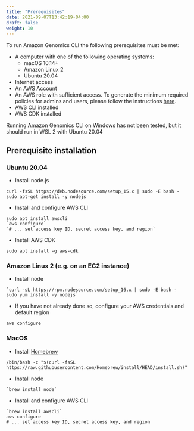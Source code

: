 ```yaml
---
title: "Prerequisites"
date: 2021-09-07T13:42:19-04:00
draft: false
weight: 10
---
```


To run Amazon Genomics CLI the following prerequisites must be met:

* A computer with one of the following operating systems:
  * macOS 10.14+
  * Amazon Linux 2
  * Ubuntu 20.04
* Internet access
* An AWS Account
* An AWS role with sufficient access. To generate the minimum required policies for admins and users, please follow the instructions [here](https://github.com/aws/amazon-genomics-cli/tree/main/extras/agc-minimal-permissions).
* AWS CLI installed
* AWS CDK installed

Running Amazon Genomics CLI on Windows has not been tested, but it should run in WSL 2 with Ubuntu 20.04

## Prerequisite installation

### Ubuntu 20.04

* Install node.js

```
curl -fsSL https://deb.nodesource.com/setup_15.x | sudo -E bash -
sudo apt-get install -y nodejs
```

* Install and configure AWS CLI

```
sudo apt install awscli
`aws configure`
`# ... set access key ID, secret access key, and region`
```

* Install AWS CDK

```
sudo apt install -g aws-cdk
```


### Amazon Linux 2 (e.g. on an EC2 instance)

* Install node

```
`curl -sL https://rpm.nodesource.com/setup_16.x | sudo -E bash -
sudo yum install -y nodejs`
```

* If you have not already done so, configure your AWS credentials and default region

```
aws configure
```

### MacOS

* Install [Homebrew](https://brew.sh/)

```
/bin/bash -c "$(curl -fsSL https://raw.githubusercontent.com/Homebrew/install/HEAD/install.sh)"
```

* Install node

```
`brew install node`
```

* Install and configure AWS CLI

```
`brew install awscli`
aws configure
# ... set access key ID, secret access key, and region
```
